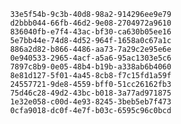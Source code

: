 
                33e5f54b-9c3b-40d8-98a2-914296ee9e79
                d2bbb044-66fb-46d2-9e08-2704972a9610
                836040fb-e7f4-43ac-bf30-ca630b05ee16
                5e7bb44e-74d8-4d52-964f-1658a0c67a1c
                886a2d82-b866-4486-aa73-7a29c2e95e6e
                0e940533-2965-4acf-a5a6-95ac1303e5c6
                7897c8b9-0e05-48b4-b19b-a338ab6b4060
                8e81d127-5f01-4a45-8cb8-f7c15fd1a59f
                24557721-9de8-4559-bff0-51cc26162fb3
                75d46c28-49d2-43bc-b018-3a77ad971875
                1e32e058-c00d-4e93-8245-3beb5eb7f473
                0cfa9018-dc0f-4e7f-b03c-6595c96c0bcd
                
